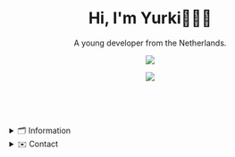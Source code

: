 <h1 align="center">
    Hi, I'm Yurki🧑🏽‍💻
</h1>

<p align="center">
    A young developer from the Netherlands.
</p>

<p align="center">
    <a href="https://instagram.com/yurki_montero">
        <img src="https://img.shields.io/badge/Instagram-E4405F?style=for-the-badge&logo=instagram&logoColor=white">
    </a>
</p>


<div align="center">
    <img src="https://github-readme-stats.vercel.app/api?username=djoerkie">
</div>

<br/><br/><br/>


<details>
    <summary>🗂 Information</summary>


## Projects


<img align="right" src="https://img.shields.io/badge/JavaScript-F7DF1E?style=for-the-badge&logo=javascript&color=white" />
<img align="right" src="https://img.shields.io/badge/React-20232A?style=for-the-badge&logo=react&logoColor=61DAFB&color=white" />
<img align="right" src="https://img.shields.io/badge/Chakra--UI-319795?style=for-the-badge&logo=chakra-ui&color=white" />

- **KahootSolver**
🔒 Beta Testing
📎 Not yet



<img align="right" src="https://img.shields.io/badge/JavaScript-F7DF1E?style=for-the-badge&logo=javascript&color=white" />
<img align="right" src="https://img.shields.io/badge/React-20232A?style=for-the-badge&logo=react&logoColor=61DAFB&color=white" />
<img align="right" src="https://img.shields.io/badge/Chakra--UI-319795?style=for-the-badge&logo=chakra-ui&color=white" />

- **MechaBot**
🔓 Public
📎 <span>https://</span>mechabot&#46;xyz



<img align="right" src="https://img.shields.io/badge/JavaScript-F7DF1E?style=for-the-badge&logo=javascript&color=white" />
<img align="right" src="https://img.shields.io/badge/CSS-239120?&style=for-the-badge&logo=css3&color=white" />
<img align="right" src="https://img.shields.io/badge/HTML-239120?style=for-the-badge&logo=html5&color=white" />

- **Klikker**
🔒 Private
🖥 Terminal



<img align="right" src="https://img.shields.io/badge/JavaScript-F7DF1E?style=for-the-badge&logo=javascript&color=white" />
<img align="right" src="https://img.shields.io/badge/Swift-FA7343?style=for-the-badge&logo=swift&color=white" />

- **Sugar&#46;ly**
🔒 Beta Testing
📱 IOS



<img align="right" src="https://img.shields.io/badge/JavaScript-F7DF1E?style=for-the-badge&logo=javascript&color=white" />

- **BeterSpellen**
🔒 Private
🖥 Terminal



<img align="right" src="https://img.shields.io/badge/JavaScript-F7DF1E?style=for-the-badge&logo=javascript&color=white" />

- **Discord RPC**
🔏 Open Source
🖥 Terminal



<img align="right" src="https://img.shields.io/badge/JavaScript-F7DF1E?style=for-the-badge&logo=javascript&color=white" />

- **Kunskapsskolan**
🔏 Open Source
🖥 Terminal

</details>

<details>
    <summary>✉️ Contact</summary>



<img align="right" src="https://img.shields.io/badge/Discord-7289DA?style=for-the-badge&logo=discord&color=white" />

- **Discord** - Lil_Bear#1450
- **Email** - djoerkie@icloud.com

</details>

<!--
**djoerkie/djoerkie** is a ✨ _special_ ✨ repository because its `README.md` (this file) appears on your GitHub profile.

Here are some ideas to get you started:

- 🔭 I’m currently working on ...
- 🌱 I’m currently learning ...
- 👯 I’m looking to collaborate on ...
- 🤔 I’m looking for help with ...
- 💬 Ask me about ...
- 📫 How to reach me: ...
- 😄 Pronouns: ...
- ⚡ Fun fact: ...
-->
